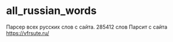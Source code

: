 # all_russian_words
Парсер всех русских слов с сайта. 
285412 слов
Парсит с сайта https://vfrsute.ru/
